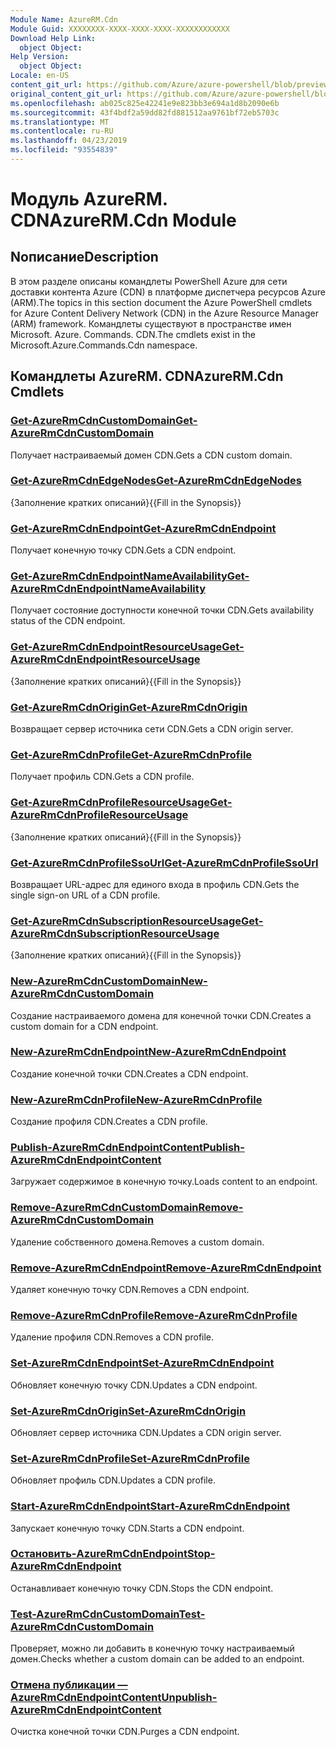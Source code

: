 ```yaml
---
Module Name: AzureRM.Cdn
Module Guid: XXXXXXXX-XXXX-XXXX-XXXX-XXXXXXXXXXXX
Download Help Link:
  object Object: 
Help Version:
  object Object: 
Locale: en-US
content_git_url: https://github.com/Azure/azure-powershell/blob/preview/src/ResourceManager/Cdn/Commands.Cdn/help/AzureRM.Cdn.md
original_content_git_url: https://github.com/Azure/azure-powershell/blob/preview/src/ResourceManager/Cdn/Commands.Cdn/help/AzureRM.Cdn.md
ms.openlocfilehash: ab025c825e42241e9e823bb3e694a1d8b2090e6b
ms.sourcegitcommit: 43f4bdf2a59dd82fd881512aa9761bf72eb5703c
ms.translationtype: MT
ms.contentlocale: ru-RU
ms.lasthandoff: 04/23/2019
ms.locfileid: "93554839"
---
```

# <span data-ttu-id="f1c58-101">Модуль AzureRM. CDN</span><span class="sxs-lookup"><span data-stu-id="f1c58-101">AzureRM.Cdn Module</span></span>
## <span data-ttu-id="f1c58-102">Nописание</span><span class="sxs-lookup"><span data-stu-id="f1c58-102">Description</span></span>
<span data-ttu-id="f1c58-103">В этом разделе описаны командлеты PowerShell Azure для сети доставки контента Azure (CDN) в платформе диспетчера ресурсов Azure (ARM).</span><span class="sxs-lookup"><span data-stu-id="f1c58-103">The topics in this section document the Azure PowerShell cmdlets for Azure Content Delivery Network (CDN) in the Azure Resource Manager (ARM) framework.</span></span> <span data-ttu-id="f1c58-104">Командлеты существуют в пространстве имен Microsoft. Azure. Commands. CDN.</span><span class="sxs-lookup"><span data-stu-id="f1c58-104">The cmdlets exist in the Microsoft.Azure.Commands.Cdn namespace.</span></span>

## <span data-ttu-id="f1c58-105">Командлеты AzureRM. CDN</span><span class="sxs-lookup"><span data-stu-id="f1c58-105">AzureRM.Cdn Cmdlets</span></span>
### [<span data-ttu-id="f1c58-106">Get-AzureRmCdnCustomDomain</span><span class="sxs-lookup"><span data-stu-id="f1c58-106">Get-AzureRmCdnCustomDomain</span></span>](Get-AzureRmCdnCustomDomain.md)
<span data-ttu-id="f1c58-107">Получает настраиваемый домен CDN.</span><span class="sxs-lookup"><span data-stu-id="f1c58-107">Gets a CDN custom domain.</span></span>

### [<span data-ttu-id="f1c58-108">Get-AzureRmCdnEdgeNodes</span><span class="sxs-lookup"><span data-stu-id="f1c58-108">Get-AzureRmCdnEdgeNodes</span></span>](Get-AzureRmCdnEdgeNodes.md)
<span data-ttu-id="f1c58-109">{Заполнение кратких описаний}</span><span class="sxs-lookup"><span data-stu-id="f1c58-109">{{Fill in the Synopsis}}</span></span>

### [<span data-ttu-id="f1c58-110">Get-AzureRmCdnEndpoint</span><span class="sxs-lookup"><span data-stu-id="f1c58-110">Get-AzureRmCdnEndpoint</span></span>](Get-AzureRmCdnEndpoint.md)
<span data-ttu-id="f1c58-111">Получает конечную точку CDN.</span><span class="sxs-lookup"><span data-stu-id="f1c58-111">Gets a CDN endpoint.</span></span>

### [<span data-ttu-id="f1c58-112">Get-AzureRmCdnEndpointNameAvailability</span><span class="sxs-lookup"><span data-stu-id="f1c58-112">Get-AzureRmCdnEndpointNameAvailability</span></span>](Get-AzureRmCdnEndpointNameAvailability.md)
<span data-ttu-id="f1c58-113">Получает состояние доступности конечной точки CDN.</span><span class="sxs-lookup"><span data-stu-id="f1c58-113">Gets availability status of the CDN endpoint.</span></span>

### [<span data-ttu-id="f1c58-114">Get-AzureRmCdnEndpointResourceUsage</span><span class="sxs-lookup"><span data-stu-id="f1c58-114">Get-AzureRmCdnEndpointResourceUsage</span></span>](Get-AzureRmCdnEndpointResourceUsage.md)
<span data-ttu-id="f1c58-115">{Заполнение кратких описаний}</span><span class="sxs-lookup"><span data-stu-id="f1c58-115">{{Fill in the Synopsis}}</span></span>

### [<span data-ttu-id="f1c58-116">Get-AzureRmCdnOrigin</span><span class="sxs-lookup"><span data-stu-id="f1c58-116">Get-AzureRmCdnOrigin</span></span>](Get-AzureRmCdnOrigin.md)
<span data-ttu-id="f1c58-117">Возвращает сервер источника сети CDN.</span><span class="sxs-lookup"><span data-stu-id="f1c58-117">Gets a CDN origin server.</span></span>

### [<span data-ttu-id="f1c58-118">Get-AzureRmCdnProfile</span><span class="sxs-lookup"><span data-stu-id="f1c58-118">Get-AzureRmCdnProfile</span></span>](Get-AzureRmCdnProfile.md)
<span data-ttu-id="f1c58-119">Получает профиль CDN.</span><span class="sxs-lookup"><span data-stu-id="f1c58-119">Gets a CDN profile.</span></span>

### [<span data-ttu-id="f1c58-120">Get-AzureRmCdnProfileResourceUsage</span><span class="sxs-lookup"><span data-stu-id="f1c58-120">Get-AzureRmCdnProfileResourceUsage</span></span>](Get-AzureRmCdnProfileResourceUsage.md)
<span data-ttu-id="f1c58-121">{Заполнение кратких описаний}</span><span class="sxs-lookup"><span data-stu-id="f1c58-121">{{Fill in the Synopsis}}</span></span>

### [<span data-ttu-id="f1c58-122">Get-AzureRmCdnProfileSsoUrl</span><span class="sxs-lookup"><span data-stu-id="f1c58-122">Get-AzureRmCdnProfileSsoUrl</span></span>](Get-AzureRmCdnProfileSsoUrl.md)
<span data-ttu-id="f1c58-123">Возвращает URL-адрес для единого входа в профиль CDN.</span><span class="sxs-lookup"><span data-stu-id="f1c58-123">Gets the single sign-on URL of a CDN profile.</span></span>

### [<span data-ttu-id="f1c58-124">Get-AzureRmCdnSubscriptionResourceUsage</span><span class="sxs-lookup"><span data-stu-id="f1c58-124">Get-AzureRmCdnSubscriptionResourceUsage</span></span>](Get-AzureRmCdnSubscriptionResourceUsage.md)
<span data-ttu-id="f1c58-125">{Заполнение кратких описаний}</span><span class="sxs-lookup"><span data-stu-id="f1c58-125">{{Fill in the Synopsis}}</span></span>

### [<span data-ttu-id="f1c58-126">New-AzureRmCdnCustomDomain</span><span class="sxs-lookup"><span data-stu-id="f1c58-126">New-AzureRmCdnCustomDomain</span></span>](New-AzureRmCdnCustomDomain.md)
<span data-ttu-id="f1c58-127">Создание настраиваемого домена для конечной точки CDN.</span><span class="sxs-lookup"><span data-stu-id="f1c58-127">Creates a custom domain for a CDN endpoint.</span></span>

### [<span data-ttu-id="f1c58-128">New-AzureRmCdnEndpoint</span><span class="sxs-lookup"><span data-stu-id="f1c58-128">New-AzureRmCdnEndpoint</span></span>](New-AzureRmCdnEndpoint.md)
<span data-ttu-id="f1c58-129">Создание конечной точки CDN.</span><span class="sxs-lookup"><span data-stu-id="f1c58-129">Creates a CDN endpoint.</span></span>

### [<span data-ttu-id="f1c58-130">New-AzureRmCdnProfile</span><span class="sxs-lookup"><span data-stu-id="f1c58-130">New-AzureRmCdnProfile</span></span>](New-AzureRmCdnProfile.md)
<span data-ttu-id="f1c58-131">Создание профиля CDN.</span><span class="sxs-lookup"><span data-stu-id="f1c58-131">Creates a CDN profile.</span></span>

### [<span data-ttu-id="f1c58-132">Publish-AzureRmCdnEndpointContent</span><span class="sxs-lookup"><span data-stu-id="f1c58-132">Publish-AzureRmCdnEndpointContent</span></span>](Publish-AzureRmCdnEndpointContent.md)
<span data-ttu-id="f1c58-133">Загружает содержимое в конечную точку.</span><span class="sxs-lookup"><span data-stu-id="f1c58-133">Loads content to an endpoint.</span></span>

### [<span data-ttu-id="f1c58-134">Remove-AzureRmCdnCustomDomain</span><span class="sxs-lookup"><span data-stu-id="f1c58-134">Remove-AzureRmCdnCustomDomain</span></span>](Remove-AzureRmCdnCustomDomain.md)
<span data-ttu-id="f1c58-135">Удаление собственного домена.</span><span class="sxs-lookup"><span data-stu-id="f1c58-135">Removes a custom domain.</span></span>

### [<span data-ttu-id="f1c58-136">Remove-AzureRmCdnEndpoint</span><span class="sxs-lookup"><span data-stu-id="f1c58-136">Remove-AzureRmCdnEndpoint</span></span>](Remove-AzureRmCdnEndpoint.md)
<span data-ttu-id="f1c58-137">Удаляет конечную точку CDN.</span><span class="sxs-lookup"><span data-stu-id="f1c58-137">Removes a CDN endpoint.</span></span>

### [<span data-ttu-id="f1c58-138">Remove-AzureRmCdnProfile</span><span class="sxs-lookup"><span data-stu-id="f1c58-138">Remove-AzureRmCdnProfile</span></span>](Remove-AzureRmCdnProfile.md)
<span data-ttu-id="f1c58-139">Удаление профиля CDN.</span><span class="sxs-lookup"><span data-stu-id="f1c58-139">Removes a CDN profile.</span></span>

### [<span data-ttu-id="f1c58-140">Set-AzureRmCdnEndpoint</span><span class="sxs-lookup"><span data-stu-id="f1c58-140">Set-AzureRmCdnEndpoint</span></span>](Set-AzureRmCdnEndpoint.md)
<span data-ttu-id="f1c58-141">Обновляет конечную точку CDN.</span><span class="sxs-lookup"><span data-stu-id="f1c58-141">Updates a CDN endpoint.</span></span>

### [<span data-ttu-id="f1c58-142">Set-AzureRmCdnOrigin</span><span class="sxs-lookup"><span data-stu-id="f1c58-142">Set-AzureRmCdnOrigin</span></span>](Set-AzureRmCdnOrigin.md)
<span data-ttu-id="f1c58-143">Обновляет сервер источника CDN.</span><span class="sxs-lookup"><span data-stu-id="f1c58-143">Updates a CDN origin server.</span></span>

### [<span data-ttu-id="f1c58-144">Set-AzureRmCdnProfile</span><span class="sxs-lookup"><span data-stu-id="f1c58-144">Set-AzureRmCdnProfile</span></span>](Set-AzureRmCdnProfile.md)
<span data-ttu-id="f1c58-145">Обновляет профиль CDN.</span><span class="sxs-lookup"><span data-stu-id="f1c58-145">Updates a CDN profile.</span></span>

### [<span data-ttu-id="f1c58-146">Start-AzureRmCdnEndpoint</span><span class="sxs-lookup"><span data-stu-id="f1c58-146">Start-AzureRmCdnEndpoint</span></span>](Start-AzureRmCdnEndpoint.md)
<span data-ttu-id="f1c58-147">Запускает конечную точку CDN.</span><span class="sxs-lookup"><span data-stu-id="f1c58-147">Starts a CDN endpoint.</span></span>

### [<span data-ttu-id="f1c58-148">Остановить-AzureRmCdnEndpoint</span><span class="sxs-lookup"><span data-stu-id="f1c58-148">Stop-AzureRmCdnEndpoint</span></span>](Stop-AzureRmCdnEndpoint.md)
<span data-ttu-id="f1c58-149">Останавливает конечную точку CDN.</span><span class="sxs-lookup"><span data-stu-id="f1c58-149">Stops the CDN endpoint.</span></span>

### [<span data-ttu-id="f1c58-150">Test-AzureRmCdnCustomDomain</span><span class="sxs-lookup"><span data-stu-id="f1c58-150">Test-AzureRmCdnCustomDomain</span></span>](Test-AzureRmCdnCustomDomain.md)
<span data-ttu-id="f1c58-151">Проверяет, можно ли добавить в конечную точку настраиваемый домен.</span><span class="sxs-lookup"><span data-stu-id="f1c58-151">Checks whether a custom domain can be added to an endpoint.</span></span>

### [<span data-ttu-id="f1c58-152">Отмена публикации — AzureRmCdnEndpointContent</span><span class="sxs-lookup"><span data-stu-id="f1c58-152">Unpublish-AzureRmCdnEndpointContent</span></span>](Unpublish-AzureRmCdnEndpointContent.md)
<span data-ttu-id="f1c58-153">Очистка конечной точки CDN.</span><span class="sxs-lookup"><span data-stu-id="f1c58-153">Purges a CDN endpoint.</span></span>

